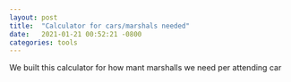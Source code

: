```yaml
---
layout: post
title:  "Calculator for cars/marshals needed"
date:   2021-01-21 00:52:21 -0800
categories: tools
---
```


We built this calculator for how mant marshalls we need per attending car